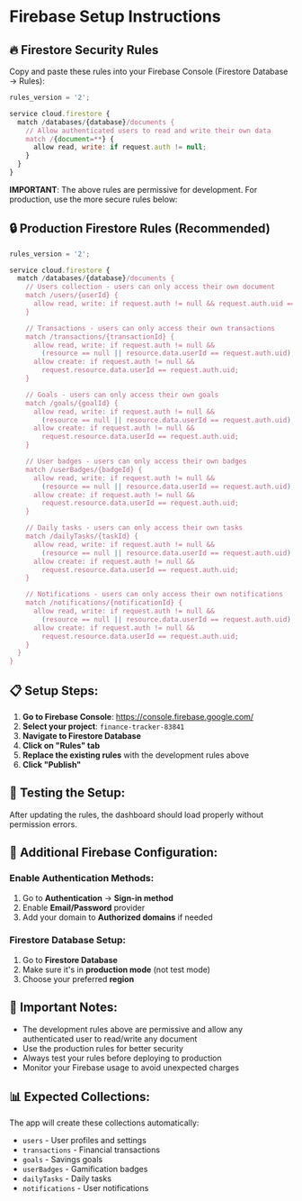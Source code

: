 # Firebase Setup Instructions

## 🔥 Firestore Security Rules

Copy and paste these rules into your Firebase Console (Firestore Database → Rules):

```javascript
rules_version = '2';

service cloud.firestore {
  match /databases/{database}/documents {
    // Allow authenticated users to read and write their own data
    match /{document=**} {
      allow read, write: if request.auth != null;
    }
  }
}
```

**IMPORTANT**: The above rules are permissive for development. For production, use the more secure rules below:

## 🔒 Production Firestore Rules (Recommended)

```javascript
rules_version = '2';

service cloud.firestore {
  match /databases/{database}/documents {
    // Users collection - users can only access their own document
    match /users/{userId} {
      allow read, write: if request.auth != null && request.auth.uid == userId;
    }

    // Transactions - users can only access their own transactions
    match /transactions/{transactionId} {
      allow read, write: if request.auth != null &&
        (resource == null || resource.data.userId == request.auth.uid);
      allow create: if request.auth != null &&
        request.resource.data.userId == request.auth.uid;
    }

    // Goals - users can only access their own goals
    match /goals/{goalId} {
      allow read, write: if request.auth != null &&
        (resource == null || resource.data.userId == request.auth.uid);
      allow create: if request.auth != null &&
        request.resource.data.userId == request.auth.uid;
    }

    // User badges - users can only access their own badges
    match /userBadges/{badgeId} {
      allow read, write: if request.auth != null &&
        (resource == null || resource.data.userId == request.auth.uid);
      allow create: if request.auth != null &&
        request.resource.data.userId == request.auth.uid;
    }

    // Daily tasks - users can only access their own tasks
    match /dailyTasks/{taskId} {
      allow read, write: if request.auth != null &&
        (resource == null || resource.data.userId == request.auth.uid);
      allow create: if request.auth != null &&
        request.resource.data.userId == request.auth.uid;
    }

    // Notifications - users can only access their own notifications
    match /notifications/{notificationId} {
      allow read, write: if request.auth != null &&
        (resource == null || resource.data.userId == request.auth.uid);
      allow create: if request.auth != null &&
        request.resource.data.userId == request.auth.uid;
    }
  }
}
```

## 📋 Setup Steps:

1. **Go to Firebase Console**: https://console.firebase.google.com/
2. **Select your project**: `finance-tracker-83841`
3. **Navigate to Firestore Database**
4. **Click on "Rules" tab**
5. **Replace the existing rules** with the development rules above
6. **Click "Publish"**

## 🧪 Testing the Setup:

After updating the rules, the dashboard should load properly without permission errors.

## 🔧 Additional Firebase Configuration:

### Enable Authentication Methods:
1. Go to **Authentication** → **Sign-in method**
2. Enable **Email/Password** provider
3. Add your domain to **Authorized domains** if needed

### Firestore Database Setup:
1. Go to **Firestore Database**
2. Make sure it's in **production mode** (not test mode)
3. Choose your preferred **region**

## 🚨 Important Notes:

- The development rules above are permissive and allow any authenticated user to read/write any document
- Use the production rules for better security
- Always test your rules before deploying to production
- Monitor your Firebase usage to avoid unexpected charges

## 📊 Expected Collections:

The app will create these collections automatically:
- `users` - User profiles and settings
- `transactions` - Financial transactions
- `goals` - Savings goals
- `userBadges` - Gamification badges
- `dailyTasks` - Daily tasks
- `notifications` - User notifications